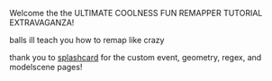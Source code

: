 Welcome the the ULTIMATE COOLNESS FUN REMAPPER TUTORIAL EXTRAVAGANZA!

balls ill teach you how to remap like crazy

thank you to [splashcard](https://github.com/Splashcard04) for the custom event, geometry, regex, and modelscene pages!